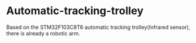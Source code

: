 # Automatic-tracking-trolley
Based on the STM32F103C8T6 automatic tracking trolley(Infrared sensor), there is already a robotic arm.
